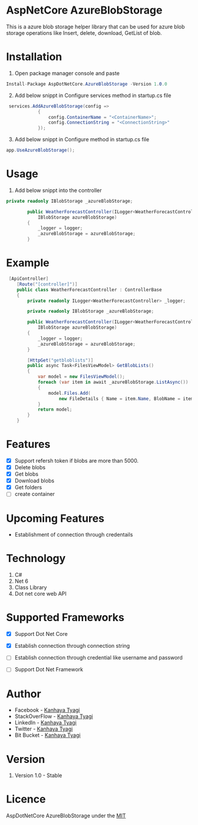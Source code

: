 # AspNetCore AzureBlobStorage
This is a azure blob storage helper library that can be used for azure blob storage operations like Insert, delete, download, GetList of blob.

# Installation
1. Open package manager console and paste
```c#
Install-Package AspDotNetCore.AzureBlobStorage -Version 1.0.0
```
2. Add below snippt in Configure services method in startup.cs file
```c#
 services.AddAzureBlobStorage(config =>
            {
                config.ContainerName = "<ContainerName>";
                config.ConnectionString = "<ConnectionString>"
            });
```
3. Add below snippt in Configure method in startup.cs file
```c#
app.UseAzureBlobStorage();
```
# Usage
1. Add below snippt into the controller
```c#
private readonly IBlobStorage _azureBlobStorage;

        public WeatherForecastController(ILogger<WeatherForecastController> logger,
            IBlobStorage azureBlobStorage)
        {
            _logger = logger;
            _azureBlobStorage = azureBlobStorage;
        }

```

# Example 
```c#
 [ApiController]
    [Route("[controller]")]
    public class WeatherForecastController : ControllerBase
    {
        private readonly ILogger<WeatherForecastController> _logger;

        private readonly IBlobStorage _azureBlobStorage;

        public WeatherForecastController(ILogger<WeatherForecastController> logger,
            IBlobStorage azureBlobStorage)
        {
            _logger = logger;
            _azureBlobStorage = azureBlobStorage;
        }

        [HttpGet("getbloblists")]
        public async Task<FilesViewModel> GetBlobLists()
        {
            var model = new FilesViewModel();
            foreach (var item in await _azureBlobStorage.ListAsync())
            {
                model.Files.Add(
                    new FileDetails { Name = item.Name, BlobName = item.BlobName });
            }
            return model;
        }
    }
```

# Features
- [x] Support refersh token if blobs are more than 5000.
- [x] Delete blobs
- [x] Get blobs
- [x] Download blobs  
- [x] Get folders 
- [ ] create container

# Upcoming Features
* Establishment of connection through credentails

# Technology
1. C#
2. Net 6
3. Class Library
4. Dot net core web API

# Supported Frameworks
- [x] Support Dot Net Core
- [x] Establish connection through connection string 
- [ ] Establish connection through credential like username and password
- [ ] Support Dot Net Framework


# Author
* Facebook - [Kanhaya Tyagi](https://www.facebook.com/kanhaiyatyagi63/)
* StackOverFlow - [Kanhaya Tyagi](https://stackoverflow.com/users/14945515/kanhaya-tyagi)
* LinkedIn - [Kanhaya Tyagi](https://www.linkedin.com/in/kanhaya-tyagi-510b55141/)
* Twitter - [Kanhaya Tyagi](https://www.twitter.com/kanhaiyatyagi63/)
* Bit Bucket - [Kanhaya Tyagi](https://bitbucket.org/kanhaiyatyagi63/)

# Version
1. Version 1.0 - Stable

# Licence

AspDotNetCore AzureBlobStorage under the [MIT](https://github.com/kanhaiyatyagi63/AspNetCore.AzureBlobStorage/blob/master/LICENSE)
